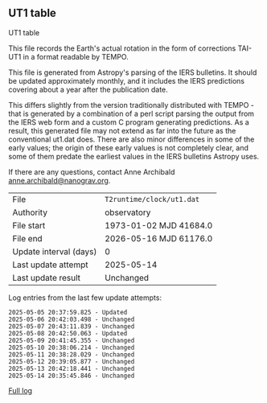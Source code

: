 
## UT1 table

UT1 table

This file records the Earth's actual rotation in the form of
corrections TAI-UT1 in a format readable by TEMPO.

This file is generated from Astropy's parsing of the IERS
bulletins. It should be updated approximately monthly, and it
includes the IERS predictions covering about a year after the
publication date.

This differs slightly from the version traditionally distributed
with TEMPO - that is generated by a combination of a perl script
parsing the output from the IERS web form and a custom C program
generating predictions. As a result, this generated file may not
extend as far into the future as the conventional ut1.dat does.
There are also minor differences in some of the early values; the
origin of these early values is not completely clear, and some of
them predate the earliest values in the IERS bulletins Astropy uses.

If there are any questions, contact Anne Archibald
<anne.archibald@nanograv.org>.

|     |     |
|:--- |:--- |
| File | `T2runtime/clock/ut1.dat` |
| Authority | observatory |
| File start | 1973-01-02 MJD 41684.0 |
| File end | 2026-05-16 MJD 61176.0 |
| Update interval (days) | 0 |
| Last update attempt | 2025-05-14 |
| Last update result | Unchanged |

Log entries from the last few update attempts:
```
2025-05-05 20:37:59.825 - Updated
2025-05-06 20:42:03.498 - Unchanged
2025-05-07 20:43:11.839 - Unchanged
2025-05-08 20:42:50.063 - Updated
2025-05-09 20:41:45.355 - Unchanged
2025-05-10 20:38:06.214 - Unchanged
2025-05-11 20:38:28.029 - Unchanged
2025-05-12 20:39:05.877 - Unchanged
2025-05-13 20:42:18.441 - Unchanged
2025-05-14 20:35:45.846 - Unchanged
```
[Full log](https://raw.githubusercontent.com/ipta/pulsar-clock-corrections/main/log/T2runtime/clock/ut1.dat.log)
